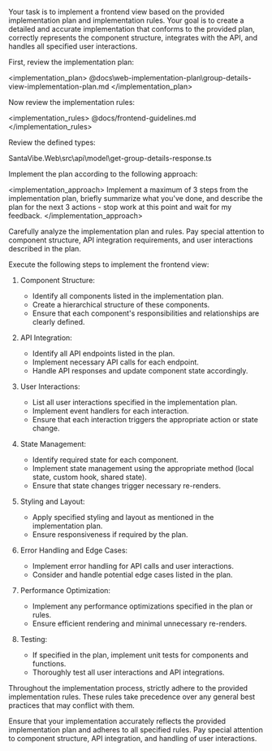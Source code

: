 Your task is to implement a frontend view based on the provided implementation plan and implementation rules. Your goal is to create a detailed and accurate implementation that conforms to the provided plan, correctly represents the component structure, integrates with the API, and handles all specified user interactions.

First, review the implementation plan:

<implementation_plan>
@docs\web-implementation-plan\group-details-view-implementation-plan.md
</implementation_plan>

Now review the implementation rules:

<implementation_rules>
@docs/frontend-guidelines.md  
</implementation_rules>

Review the defined types:

<types>
SantaVibe.Web\src\api\model\get-group-details-response.ts
</types>

Implement the plan according to the following approach:

<implementation_approach>
Implement a maximum of 3 steps from the implementation plan, briefly summarize what you've done, and describe the plan for the next 3 actions - stop work at this point and wait for my feedback.
</implementation_approach>

Carefully analyze the implementation plan and rules. Pay special attention to component structure, API integration requirements, and user interactions described in the plan.

Execute the following steps to implement the frontend view:

1. Component Structure:
   - Identify all components listed in the implementation plan.
   - Create a hierarchical structure of these components.
   - Ensure that each component's responsibilities and relationships are clearly defined.

2. API Integration:
   - Identify all API endpoints listed in the plan.
   - Implement necessary API calls for each endpoint.
   - Handle API responses and update component state accordingly.

3. User Interactions:
   - List all user interactions specified in the implementation plan.
   - Implement event handlers for each interaction.
   - Ensure that each interaction triggers the appropriate action or state change.

4. State Management:
   - Identify required state for each component.
   - Implement state management using the appropriate method (local state, custom hook, shared state).
   - Ensure that state changes trigger necessary re-renders.

5. Styling and Layout:
   - Apply specified styling and layout as mentioned in the implementation plan.
   - Ensure responsiveness if required by the plan.

6. Error Handling and Edge Cases:
   - Implement error handling for API calls and user interactions.
   - Consider and handle potential edge cases listed in the plan.

7. Performance Optimization:
   - Implement any performance optimizations specified in the plan or rules.
   - Ensure efficient rendering and minimal unnecessary re-renders.

8. Testing:
   - If specified in the plan, implement unit tests for components and functions.
   - Thoroughly test all user interactions and API integrations.

Throughout the implementation process, strictly adhere to the provided implementation rules. These rules take precedence over any general best practices that may conflict with them.

Ensure that your implementation accurately reflects the provided implementation plan and adheres to all specified rules. Pay special attention to component structure, API integration, and handling of user interactions.